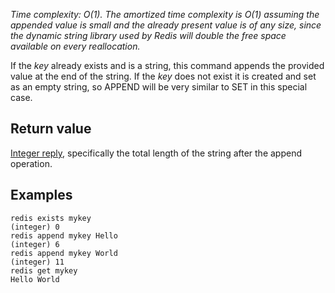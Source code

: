 

_Time complexity: O(1). The amortized time complexity is O(1) assuming the
appended value is small and the already present value is of any size, since
the dynamic string library used by Redis will double the free space available
on every reallocation._

If the _key_ already exists and is a string, this command appends the
provided value at the end of the string.
If the _key_ does not exist it is created and set as an empty string, so
APPEND will be very similar to SET in this special case.

## Return value

[Integer reply][1], specifically the total length of the string after the append
operation.

## Examples

	redis exists mykey
	(integer) 0
	redis append mykey Hello
	(integer) 6
	redis append mykey World
	(integer) 11
	redis get mykey
	Hello World



[1]: /p/redis/wiki/ReplyTypes
